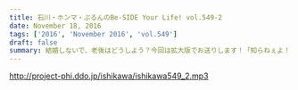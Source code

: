 ```yaml
---
title: 石川・ホンマ・ぶるんのBe-SIDE Your Life! vol.549-2
date: November 18, 2016
tags: ['2016', 'November 2016', 'vol.549']
draft: false
summary: 結婚しないで、老後はどうしよう？今回は拡大版でお送りします！「知らねぇよ！人生相談・前半」SAITO
---
```


http://project-phi.ddo.jp/ishikawa/ishikawa549_2.mp3
